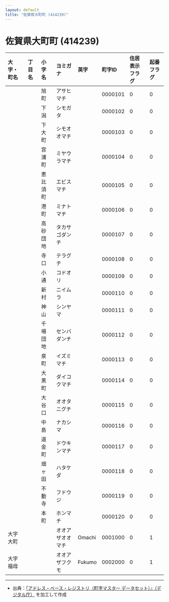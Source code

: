 ```yaml
---
layout: default
title: "佐賀県大町町 (414239)"
---
```


# 佐賀県大町町 (414239)

| 大字・町名 | 丁目名 | 小字名 | ヨミガナ | 英字 | 町字ID | 住居表示フラグ | 起番フラグ |
|:---|:---|:---|:---|:---|:---|:---|:---|
|  |  | 旭町 | アサヒマチ |  | 0000101 | 0 | 0 |
|  |  | 下潟 | シモガタ |  | 0000102 | 0 | 0 |
|  |  | 下大町 | シモオオマチ |  | 0000103 | 0 | 0 |
|  |  | 宮浦町 | ミヤウラマチ |  | 0000104 | 0 | 0 |
|  |  | 恵比須町 | エビスマチ |  | 0000105 | 0 | 0 |
|  |  | 港町 | ミナトマチ |  | 0000106 | 0 | 0 |
|  |  | 高砂団地 | タカサゴダンチ |  | 0000107 | 0 | 0 |
|  |  | 寺口 | テラグチ |  | 0000108 | 0 | 0 |
|  |  | 小通 | コドオリ |  | 0000109 | 0 | 0 |
|  |  | 新村 | ニイムラ |  | 0000110 | 0 | 0 |
|  |  | 神山 | シンヤマ |  | 0000111 | 0 | 0 |
|  |  | 千場団地 | センバダンチ |  | 0000112 | 0 | 0 |
|  |  | 泉町 | イズミマチ |  | 0000113 | 0 | 0 |
|  |  | 大黒町 | ダイコクマチ |  | 0000114 | 0 | 0 |
|  |  | 大谷口 | オオタニグチ |  | 0000115 | 0 | 0 |
|  |  | 中島 | ナカシマ |  | 0000116 | 0 | 0 |
|  |  | 道金町 | ドウキンマチ |  | 0000117 | 0 | 0 |
|  |  | 畑ヶ田 | ハタケダ |  | 0000118 | 0 | 0 |
|  |  | 不動寺 | フドウジ |  | 0000119 | 0 | 0 |
|  |  | 本町 | ホンマチ |  | 0000120 | 0 | 0 |
| 大字大町 |  |  | オオアザオオマチ | Omachi | 0001000 | 0 | 1 |
| 大字福母 |  |  | オオアザフクモ | Fukumo | 0002000 | 0 | 1 |

---

- 出典：[「アドレス・ベース・レジストリ（町字マスター データセット）』（デジタル庁）](https://www.digital.go.jp/policies/base_registry_address/) を加工して作成